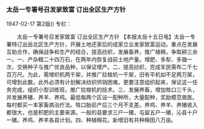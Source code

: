 ### 太岳一专署号召发家致富  订出全区生产方针

1947-02-17
第2版()
专栏：

　　太岳一专署号召发家致富
    订出全区生产方针
    【本报太岳十五日电】太岳一专署特订出岳北区生产方针，开展土地还家后的成家立业发家致富运动。重点在发展互助合作，确保战争和生产的结合，提高纺织，发展畜养，推广植棉，争取耕三余一。一、产杂粮二十四万石，在两年内恢复战前土地产量。增肥、多犁、多锄一次，交换种子与推广优良品种，以保证增产。二、提高纺织，完成军民需布二千七百万尺。为此，需增织机两千架，并推广拉梭机一千架，旧有平机如不足两万架，可增到此数。此外必须有计划解决纺织供销困难。更要注意组织起来，保证这一任务完成，组织小型训练班，推广拉梭机的技术。三、发展养畜，增加牲口三千头，并发展养猪、养羊、养鸡。最低每两个区设一配种所，大量配种，奖励模范兽医。每村都买一本家畜病治疗法。牲口胎前产后三个月不支差。养鸡、养羊、养猪收入都很大，也是积肥的主要来源。一般的县要求三户一猪，屯留五户一猪，沁县十户一猪。养鸡、养羊各县计划。四、种植棉花。新增旧有共种棉田八万亩。
